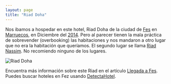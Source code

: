 ```yaml
---
layout: page
title: "Riad Doha"
---
```

Nos ibamos a hospedar en este hotel, Riad Doha de la ciudad de [Fes](/tag/fes) en [Marruecos](/tag/marruecos), en Diciembre del [2014](/tag/2014). Pero al parecer tienen la mala práctica de sobrevender (overbooking) las habitaciones y nos mandaron a otro lugar que no era la habitación que queríamos. El segundo lugar se llama [Riad Nassim](/riad-nassim/). No recomiendo ninguno de los lugares.

![Riad Doha](https://dl.dropboxusercontent.com/u/1610385/content/images/2015/04/2014-12-28-20-32-33.jpg)

Encuentra más información sobre este Riad en el artículo [Llegada a Fes](/llegada-a-fes/). Puedes buscar hoteles en Fez usando [DetectaHotel](https://www.detectahotel.com/Place/Fez.htm?a_aid=141093).